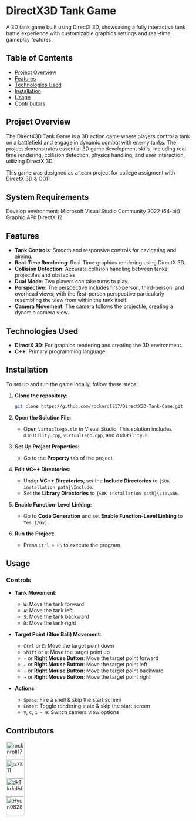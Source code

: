 # DirectX3D Tank Game

A 3D tank game built using DirectX 3D, showcasing a fully interactive tank battle experience with customizable graphics settings and real-time gameplay features.

## Table of Contents
- [Project Overview](#project-overview)
- [Features](#features)
- [Technologies Used](#technologies-used)
- [Installation](#installation)
- [Usage](#usage)
- [Contributors](#Contributors)

## Project Overview
The DirectX3D Tank Game is a 3D action game where players control a tank on a battlefield and engage in dynamic combat with enemy tanks. The project demonstrates essential 3D game development skills, including real-time rendering, collision detection, physics handling, and user interaction, utilizing DirectX 3D.

This game was designed as a team project for college assigment with DirectX 3D & OOP.

## System Requirements
Develop environment: Microsoft Visual Studio Community 2022 (64-bit)
Graphic API: DirectX 12

## Features
- **Tank Controls**: Smooth and responsive controls for navigating and aiming.
- **Real-Time Rendering**: Real-Time graphics rendering using DirectX 3D.
- **Collision Detection**: Accurate collision handling between tanks, projectiles and obstacles
- **Dual Mode**: Two players can take turns to play.
- **Perspective**: The perspective includes first-person, third-person, and overhead views, with the first-person perspective particularly resembling the view from within the tank itself.
- **Camera Movement**: The camera follows the projectile, creating a dynamic camera view.

## Technologies Used
- **DirectX 3D**: For graphics rendering and creating the 3D environment.
- **C++**: Primary programming language.
  
## Installation
To set up and run the game locally, follow these steps:

1. **Clone the repository**:
    ```bash
    git clone https://github.com/rocknroll17/DirectX3D-Tank-Game.git
    ```

2. **Open the Solution File**:
   - Open `VirtualLego.sln` in Visual Studio. This solution includes `d3dUtility.cpp`, `virtualLego.cpp`, and `d3dUtility.h`.

3. **Set Up Project Properties**:
   - Go to the **Property** tab of the project.

4. **Edit VC++ Directories**:
   - Under **VC++ Directories**, set the **Include Directories** to `{SDK installation path}\Include`.
   - Set the **Library Directories** to `{SDK installation path}\Lib\x86`.

5. **Enable Function-Level Linking**:
   - Go to **Code Generation** and set **Enable Function-Level Linking** to `Yes (/Gy)`.

6. **Run the Project**:
   - Press `Ctrl + F5` to execute the program.

## Usage

### Controls
- **Tank Movement**:
  - `W`: Move the tank forward
  - `A`: Move the tank left
  - `S`: Move the tank backward
  - `D`: Move the tank right

- **Target Point (Blue Ball) Movement**:
  - `Ctrl` or `E`: Move the target point down
  - `Shift` or `Q`: Move the target point up
  - `↑` or **Right Mouse Button**: Move the target point forward
  - `←` or **Right Mouse Button**: Move the target point left
  - `↓` or **Right Mouse Button**: Move the target point backward
  - `→` or **Right Mouse Button**: Move the target point right

- **Actions**:
  - `Space`: Fire a shell & skip the start screen
  - `Enter`: Toggle rendering state & skip the start screen
  - `V`, `C`, `1 ~ 9`: Switch camera view options

## Contributors
<a href="https://github.com/rocknroll17">
  <img src="https://github.com/rocknroll17.png" width="50" height="50" alt="rocknroll17">
</a>
<br>
<a href="https://github.com/ja7811">
  <img src="https://github.com/ja7811.png" width="50" height="50" alt="ja7811">
</a>
<br>
<a href="https://github.com/dkTkrkdhfl">
  <img src="https://github.com/dkTkrkdhfl.png" width="50" height="50" alt="dkTkrkdhfl">
</a>
<br>
<a href="https://github.com/Hyun0828">
  <img src="https://github.com/Hyun0828.png" width="50" height="50" alt="Hyun0828">
</a>

